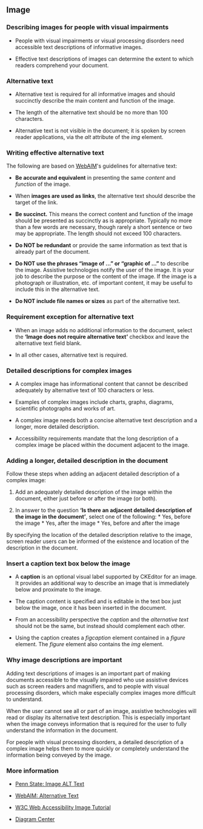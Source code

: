 ## Image

### Describing images for people with visual impairments

* People with visual impairments or visual processing disorders need
  accessible text descriptions of informative images.

* Effective text descriptions of images can determine the extent to which
  readers comprehend your document.

### Alternative text

* Alternative text is required for all informative images and should
  succinctly describe the main content and function of the image.

* The length of the alternative text should be no more than 100 characters.

* Alternative text is not visible in the document; it is spoken by screen
  reader applications, via the *alt* attribute of the *img* element.

### Writing effective alternative text

The following are based on <a href="https://webaim.org">WebAIM</a>'s
guidelines for alternative text:

* **Be accurate and equivalent** in presenting the same *content* and
  *function* of the image.

* When **images are used as links**, the alternative text should describe the
  target of the link.

* **Be succinct.** This means the correct content and function of the image
  should be presented as succinctly as is appropriate. Typically no more than
  a few words are necessary, though rarely a short sentence or two may be
  appropriate. The length should not exceed 100 characters.

* **Do NOT be redundant** or provide the same information as text that is
  already part of the document.

* **Do NOT use the phrases “image of ...” or “graphic of ...”** to describe
  the image. Assistive technologies notify the user of the image.  It is your
  job to describe the purpose or the content of the image.  If the image is a
  photograph or illustration, etc. of important content, it may be useful to
  include this in the alternative text.

* **Do NOT include file names or sizes** as part of the alternative text.

### Requirement exception for alternative text

* When an image adds no additional information to the document, select the
  **‘Image does not require alternative text’** checkbox and leave the
  alternative text field blank.

* In all other cases, alternative text is required.

### Detailed descriptions for complex images

* A complex image has informational content that cannot be described adequately
  by alternative text of 100 characters or less.

* Examples of complex images include charts, graphs, diagrams, scientific
  photographs and works of art.

* A complex image needs both a concise alternative text description and a
  longer, more detailed description.

* Accessibility requirements mandate that the long description of a complex
  image be placed within the document adjacent to the image.

### Adding a longer, detailed description in the document

Follow these steps when adding an adjacent detailed description of a complex
image:

1. Add an adequately detailed description of the image within the document,
   either just before or after the image (or both).

1. In answer to the question **‘Is there an adjacent detailed description of the
   image in the document’**, select one of the following:
       * Yes, before the image
       * Yes, after the image
       * Yes, before and after the image

By specifying the location of the detailed description relative to the image,
screen reader users can be informed of the existence and location of the
description in the document.

### Insert a caption text box below the image

* A **caption** is an optional visual label supported by CKEditor for an image.
  It provides an additional way to describe an image that is immediately below
  and proximate to the image.

* The caption content is specified and is editable in the text box just below
  the image, once it has been inserted in the document.

* From an accessibility perspective the *caption* and the *alternative text*
  should not be the same, but instead should complement each other.

* Using the caption creates a *figcaption* element contained in a *figure*
  element. The *figure* element also contains the *img* element.

### Why image descriptions are important

Adding text descriptions of images is an important part of making documents
accessible to the visually impaired who use assistive devices such as screen
readers and magnifiers, and to people with visual processing disorders, which
make especially complex images more difficult to understand.

When the user cannot see all or part of an image, assistive technologies will
read or display its alternative text description. This is especially important
when the image conveys information that is required for the user to fully
understand the information in the document.

For people with visual processing disorders, a detailed description of a
complex image helps them to more quickly or completely understand the
information being conveyed by the image.

### More information

* <a href="https://accessibility.psu.edu/images/alttext/" target="_resource">Penn State: Image ALT Text</a>

* <a href="https://webaim.org/techniques/alttext/" target="_resource">WebAIM: Alternative Text</a>

* <a href="https://www.w3.org/WAI/tutorials/images/" target="_resource">W3C Web Accessibility Image Tutorial</a>

* <a href="http://diagramcenter.org/" target="_resource">Diagram Center</a>
